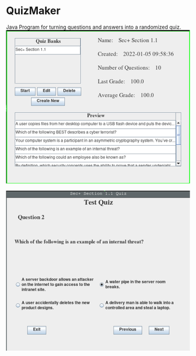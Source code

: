 # QuizMaker
Java Program for turning questions and answers into a randomized quiz. 
<img src="https://raw.githubusercontent.com/boydjc/QuizMaker/main/HomeScreenshot.png">
<br><br>
<img src="https://raw.githubusercontent.com/boydjc/QuizMaker/main/QuizScreenshot.png">
